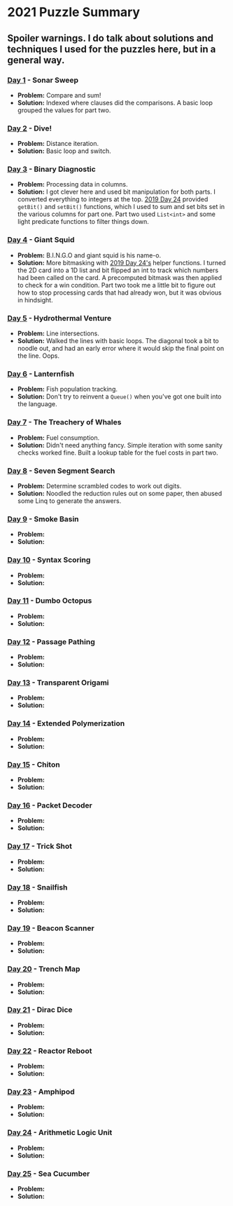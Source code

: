 # 2021 Puzzle Summary 
## Spoiler warnings. I do talk about solutions and techniques I used for the puzzles here, but in a general way.

### [Day 1](Day%2001) - Sonar Sweep
- **Problem:** Compare and sum!
- **Solution:** Indexed where clauses did the comparisons. A basic loop grouped the values for part two.

### [Day 2](Day%2002) - Dive!
- **Problem:** Distance iteration. 
- **Solution:** Basic loop and switch.

### [Day 3](Day%2003) - Binary Diagnostic
- **Problem:** Processing data in columns.
- **Solution:** I got clever here and used bit manipulation for both parts. I converted everything to integers at the top. [2019 Day 24](../2019/Day%2024) provided `getBit()` and `setBit()` functions, which I used to sum and set bits set in the various columns for part one. Part two used `List<int>` and some light predicate functions to filter things down.

### [Day 4](Day%2004) - Giant Squid
- **Problem:** B.I.N.G.O and giant squid is his name-o. 
- **Solution:** More bitmasking with [2019 Day 24's](../2019/Day%2024) helper functions. I turned the 2D card into a 1D list and bit flipped an int to track which numbers had been called on the card. A precomputed bitmask was then applied to check for a win condition. Part two took me a little bit to figure out how to stop processing cards that had already won, but it was obvious in hindsight. 

### [Day 5](Day%2005) - Hydrothermal Venture
- **Problem:** Line intersections.
- **Solution:** Walked the lines with basic loops. The diagonal took a bit to noodle out, and had an early error where it would skip the final point on the line. Oops.

### [Day 6](Day%2006) - Lanternfish
- **Problem:** Fish population tracking.
- **Solution:** Don't try to reinvent a `Queue()` when you've got one built into the language.

### [Day 7](Day%2007) - The Treachery of Whales
- **Problem:** Fuel consumption.
- **Solution:** Didn't need anything fancy. Simple iteration with some sanity checks worked fine. Built a lookup table for the fuel costs in part two.

### [Day 8](Day%2008) - Seven Segment Search
- **Problem:** Determine scrambled codes to work out digits.
- **Solution:** Noodled the reduction rules out on some paper, then abused some Linq to generate the answers.

### [Day 9](Day%2009) - Smoke Basin
- **Problem:**
- **Solution:**

### [Day 10](Day%2010) - Syntax Scoring
- **Problem:**
- **Solution:**

### [Day 11](Day%2011) - Dumbo Octopus
- **Problem:**
- **Solution:**

### [Day 12](Day%2012) - Passage Pathing
- **Problem:**
- **Solution:**

### [Day 13](Day%2013) - Transparent Origami
- **Problem:**
- **Solution:**

### [Day 14](Day%2014) - Extended Polymerization
- **Problem:**
- **Solution:**

### [Day 15](Day%2015) - Chiton 
- **Problem:**
- **Solution:**

### [Day 16](Day%2016) - Packet Decoder
- **Problem:**
- **Solution:**

### [Day 17](Day%2017) - Trick Shot
- **Problem:**
- **Solution:**

### [Day 18](Day%2018) - Snailfish
- **Problem:** 
- **Solution:**

### [Day 19](Day%2019) - Beacon Scanner
- **Problem:**
- **Solution:**

### [Day 20](Day%2020) - Trench Map
- **Problem:**
- **Solution:**

### [Day 21](Day%2021) - Dirac Dice
- **Problem:**
- **Solution:**

### [Day 22](Day%2022) - Reactor Reboot
- **Problem:**
- **Solution:**

### [Day 23](Day%2023) - Amphipod
- **Problem:** 
- **Solution:**

### [Day 24](Day%2024) - Arithmetic Logic Unit
- **Problem:**
- **Solution:**

### [Day 25](Day%2025) - Sea Cucumber
- **Problem:**
- **Solution:**